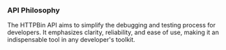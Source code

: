 ### API Philosophy

The HTTPBin API aims to simplify the debugging and testing process for developers. It emphasizes clarity, reliability, and ease of use, making it an indispensable tool in any developer's toolkit.